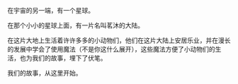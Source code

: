 在宇宙的另一端，有一个星球。

在那个小小的星球上面，有一片名叫茗沐的大陆。

在这片大地上生活着许许多多的小动物们，他们在这片大陆上安居乐业，并在漫长的发展中学会了使用魔法（不是你这什么展开），这些魔法方便了小动物们的生活，也为我们的故事，埋下了伏笔。

我们的故事，从这里开始。